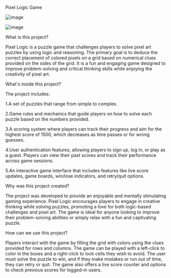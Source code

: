 Pixel Logic Game

![image](https://github.com/user-attachments/assets/1061ae92-813a-4e1a-86ff-adadee2d8e8d)

![image](https://github.com/user-attachments/assets/e248daa4-ec3a-40f9-a46b-980ce0039680)


What is this project? 

Pixel Logic is a puzzle game that challenges players to solve pixel art puzzles by using logic and reasoning. The primary goal is to deduce the correct placement of colored pixels on a grid based on numerical clues provided on the sides of the grid. It is a fun and engaging game designed to improve problem-solving and critical thinking skills while enjoying the creativity of pixel art.

What's inside this project? 

The project includes:

1.A set of puzzles that range from simple to complex.

2.Game rules and mechanics that guide players on how to solve each puzzle based on the numbers provided.

3.A scoring system where players can track their progress and aim for the highest score of 1500, which decreases as time passes or for wrong guesses.

4.User authentication features, allowing players to sign up, log in, or play as a guest. Players can view their past scores and track their performance across game sessions.

5.An interactive game interface that includes features like live score updates, game boards, win/lose indicators, and retry/quit options.

Why was this project created?

The project was developed to provide an enjoyable and mentally stimulating gaming experience. Pixel Logic encourages players to engage in creative thinking while solving puzzles, promoting a love for both logic-based challenges and pixel art. The game is ideal for anyone looking to improve their problem-solving abilities or simply relax with a fun and captivating puzzle.

How can we use this project? 

Players interact with the game by filling the grid with colors using the clues provided for rows and columns. The game can be played with a left-click to color in the boxes and a right-click to lock cells they wish to avoid. The user must solve the puzzle to win, and if they make mistakes or run out of time, they can retry or quit. The game also offers a live score counter and options to check previous scores for logged-in users.

